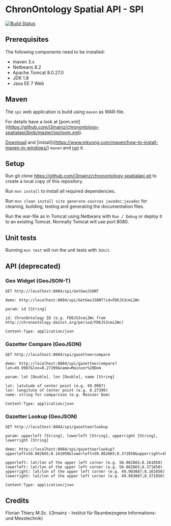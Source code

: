 # ChronOntology Spatial API - SPI

[![Build Status](https://travis-ci.org/i3mainz/chronontology-spatialapi.svg?branch=master)](https://travis-ci.org/i3mainz/chronontology-spatialapi)

## Prerequisites

The following components need to be installed:

* maven 3.x
* Netbeans 8.2
* Apache Tomcat 8.0.27.0
* JDK 1.8
* Java EE 7 Web

## Maven

The `spi` web application is build using `maven` as WAR-file.

For details have a look at [pom.xml]((https://github.com/i3mainz/chronontology-spatialapi/blob/master/spi/pom.xml).

[Download](http://maven.apache.org/download.cgi) and  [install]((https://www.mkyong.com/maven/how-to-install-maven-in-windows/) `maven` and [run](https://maven.apache.org/guides/getting-started/maven-in-five-minutes.html) it.

## Setup

Run git clone https://github.com/i3mainz/chronontology-spatialapi.git to create a local copy of this repository.

Run `mvn install` to install all required dependencies.

Run `mvn clean install site generate-sources javadoc:javadoc` for cleaning, building, testing and generating the documentation files.

Run the war-file as in Tomcat using Netbeans with `Run / Debug` or deploy it to an existing Tomcat. Normally Tomcat will use port 8080.

## Unit tests

Running `mvn test` will run the unit tests with `JUnit`.

## API (deprecated)

### Geo Widget (GeoJSON-T)

```
GET http://localhost:8084/spi/GetGeoJSONT

demo: http://localhost:8084/spi/GetGeoJSONT?id=FD6JS3cmi2Wc

param: id [String]

id: ChronOntology ID (e.g. FD6JS3cmi2Wc from http://chronontology.dainst.org/period/FD6JS3cmi2Wc)

Content-Type: application/json
```

### Gazetter Compare (GeoJSON)

```
GET http://localhost:8084/spi/gazetteercompare

demo: http://localhost:8084/spi/gazetteercompare?lat=49.9987&lon=8.27399&name=Mainzer%20Dom

param: lat [Double], lon [Double], name [String]

lat: latutude of center point (e.g. 49.9987)
lon: longitute of center point (e.g. 8.27399)
name: string for comparison (e.g. Mainzer Dom)

Content-Type: application/json
```

### Gazetter Lookup (GeoJSON)

```
GET http://localhost:8084/spi/gazetteerlookup

param: upperleft [String], lowerleft [String], upperright [String], lowerright [String]

demo: http://localhost:8084/spi/gazetteerlookup?upperleft=50.082665;8.161050&lowerleft=50.082665;8.371850&upperright=49.903887;8.161050&lowerright=49.903887;8.371850

upperleft: lat/lon of the upper left corner (e.g. 50.082665;8.161050)
lowerleft: lat/lon of the upper left corner (e.g. 50.082665;8.371850)
upperright: lat/lon of the upper left corner (e.g. 49.903887;8.161050)
lowerright: lat/lon of the upper left corner (e.g. 49.903887;8.371850)

Content-Type: application/json
```

## Credits

Florian Thiery M.Sc. (i3mainz - Institut für Raumbezogene Informations- und Messtechnik)
